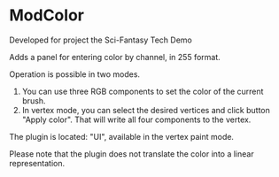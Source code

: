 # ModColor
Developed for project the Sci-Fantasy Tech Demo

Adds a panel for entering color by channel, in 255 format.

Operation is possible in two modes.

1. You can use three RGB components to set the color of the current brush.
2. In vertex mode, you can select the desired vertices and click button "Apply color". That will write all four components to the vertex.

The plugin is located: "UI", available in the vertex paint mode.

Please note that the plugin does not translate the color into a linear representation.
